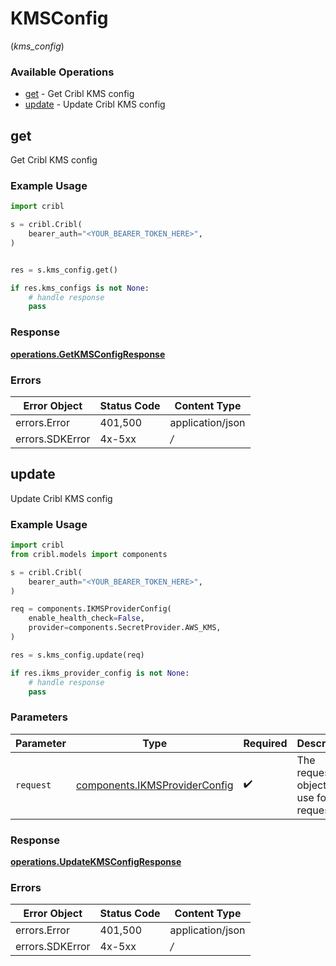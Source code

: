 # KMSConfig
(*kms_config*)

### Available Operations

* [get](#get) - Get Cribl KMS config
* [update](#update) - Update Cribl KMS config

## get

Get Cribl KMS config

### Example Usage

```python
import cribl

s = cribl.Cribl(
    bearer_auth="<YOUR_BEARER_TOKEN_HERE>",
)


res = s.kms_config.get()

if res.kms_configs is not None:
    # handle response
    pass

```


### Response

**[operations.GetKMSConfigResponse](../../models/operations/getkmsconfigresponse.md)**
### Errors

| Error Object     | Status Code      | Content Type     |
| ---------------- | ---------------- | ---------------- |
| errors.Error     | 401,500          | application/json |
| errors.SDKError  | 4x-5xx           | */*              |

## update

Update Cribl KMS config

### Example Usage

```python
import cribl
from cribl.models import components

s = cribl.Cribl(
    bearer_auth="<YOUR_BEARER_TOKEN_HERE>",
)

req = components.IKMSProviderConfig(
    enable_health_check=False,
    provider=components.SecretProvider.AWS_KMS,
)

res = s.kms_config.update(req)

if res.ikms_provider_config is not None:
    # handle response
    pass

```

### Parameters

| Parameter                                                                      | Type                                                                           | Required                                                                       | Description                                                                    |
| ------------------------------------------------------------------------------ | ------------------------------------------------------------------------------ | ------------------------------------------------------------------------------ | ------------------------------------------------------------------------------ |
| `request`                                                                      | [components.IKMSProviderConfig](../../models/components/ikmsproviderconfig.md) | :heavy_check_mark:                                                             | The request object to use for the request.                                     |


### Response

**[operations.UpdateKMSConfigResponse](../../models/operations/updatekmsconfigresponse.md)**
### Errors

| Error Object     | Status Code      | Content Type     |
| ---------------- | ---------------- | ---------------- |
| errors.Error     | 401,500          | application/json |
| errors.SDKError  | 4x-5xx           | */*              |
